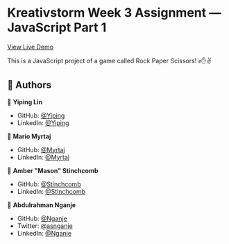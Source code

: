 # Kreativstorm Week 3 Assignment — JavaScript Part 1

[View Live Demo](https://jpingr222.github.io/kreativstorm-week-3/)

This is a JavaScript project of a game called Rock Paper Scissors! ✊✋✌️

## 👥 Authors <a name="authors"></a>

👤 **Yiping Lin**

- GitHub: [@Yiping](https://github.com/jpingr222)
- LinkedIn: [@Yiping](https://www.linkedin.com/in/lin-yiping)

👤 **Mario Myrtaj**

- GitHub: [@Myrtaj](https://github.com/mmyrtaj)
- LinkedIn: [@Myrtaj](https://www.linkedin.com/in/mario-myrtaj-7b21b7171/)

👤 **Amber "Mason" Stinchcomb**

- GitHub: [@Stinchcomb](https://github.com/relentlessmason)
- LinkedIn: [@Stinchcomb](https://www.linkedin.com/in/relentlessmason/)

👤 **Abdulrahman Nganje**
- GitHub: [@Nganje](https://github.com/asnganje)
- Twitter: [@asnganje](https://twitter.com/asnganje)
- LinkedIn: [@Nganje](https://www.linkedin.com/in/abdulrahman-nganje-a6436935/)